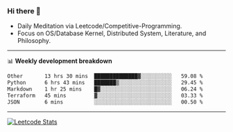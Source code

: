 ### Hi there 👋
* Daily Meditation via Leetcode/Competitive-Programming.
* Focus on OS/Database Kernel, Distributed System, Literature, and Philosophy.

-------

📊 **Weekly development breakdown**
<!--START_SECTION:waka-->

```txt
Other       13 hrs 30 mins  ██████████████▓░░░░░░░░░░   59.08 %
Python      6 hrs 43 mins   ███████▒░░░░░░░░░░░░░░░░░   29.45 %
Markdown    1 hr 25 mins    █▓░░░░░░░░░░░░░░░░░░░░░░░   06.24 %
Terraform   45 mins         ▓░░░░░░░░░░░░░░░░░░░░░░░░   03.33 %
JSON        6 mins          ░░░░░░░░░░░░░░░░░░░░░░░░░   00.50 %
```

<!--END_SECTION:waka-->

-------

[![Leetcode Stats](https://leetcard.jacoblin.cool/hzhang413?font=Fira+Mono)](https://leetcode.com/fxrc)
<!-- ![image](./cyberpunk-ghost-in-the-shell.gif)
![image](./gis-archive.png) -->
